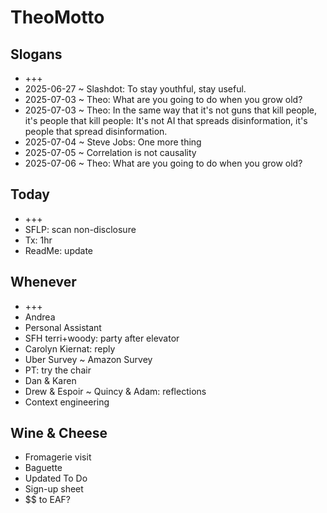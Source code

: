 # TheoMotto

## Slogans

* +++
* 2025-06-27 ~ Slashdot: To stay youthful, stay useful.
* 2025-07-03 ~ Theo: What are you going to do when you grow old?
* 2025-07-03 ~ Theo: In the same way that it's not guns that kill people, it's people that kill people: It's not AI that spreads disinformation, it's people that spread disinformation.
* 2025-07-04 ~ Steve Jobs: One more thing
* 2025-07-05 ~ Correlation is not causality
* 2025-07-06 ~ Theo: What are you going to do when you grow old?

## Today

* +++
* SFLP: scan non-disclosure
* Tx: 1hr
* ReadMe: update

## Whenever

* +++
* Andrea
* Personal Assistant
* SFH terri+woody: party after elevator
* Carolyn Kiernat: reply
* Uber Survey ~ Amazon Survey
* PT: try the chair
* Dan & Karen
* Drew & Espoir ~ Quincy & Adam: reflections
* Context engineering

## Wine & Cheese

* Fromagerie visit
* Baguette
* Updated To Do
* Sign-up sheet
* $$ to EAF?
